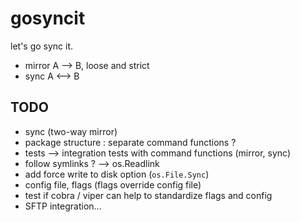 # gosyncit

let's go sync it.

- mirror A --> B, loose and strict
- sync A <--> B

## TODO

- sync (two-way mirror)
- package structure : separate command functions ?
- tests --> integration tests with command functions (mirror, sync)
- follow symlinks ? --> os.Readlink
- add force write to disk option (`os.File.Sync`)
- config file, flags (flags override config file)
- test if cobra / viper can help to standardize flags and config
- SFTP integration...
